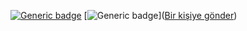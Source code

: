 

[![Generic badge](https://img.shields.io/badge/42-ECOLE-<COLOR>.svg)](https://42kocaeli.com.tr/)
[![Generic badge](https://img.shields.io/badge/Gmail-D14836?style=for-the-badge&logo=gmail&logoColor=white)](<a href="mailto:erdogancayir98@gmail.com">Bir kişiye gönder</a>)
